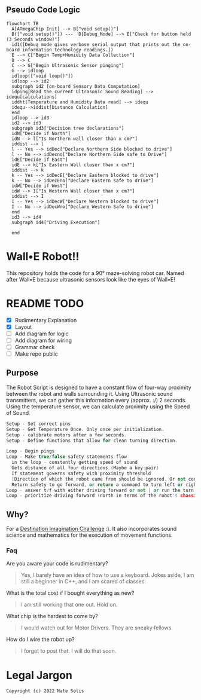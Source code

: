 ## Pseudo Code Logic

```mermaid
flowchart TB
  A[ATmegaChip Init] --> B["void setup()"] 
  B(["void setup()"]) ---  D[Debug_Mode] --> E["Check for button held (3 Seconds window)"]
  id1([Debug mode gives verbose serial output that prints out the on-board information technology readings.])
  E --> C["Begin Temp+Humidity Data Collection"]
  B --> C
  C --> G["Begin Ultrasonic Sensor pinging"]
  G --> idloop
  idloop(["void loop()"])
  idloop --> id2
  subgraph id2 [on-board Sensory Data Computation]
  idping[Read the current Ultrasonic Sound Reading] --> idequ[calculations]
  iddht[Temperature and Humidity Data read] --> idequ
  idequ-->iddist[Distance Calculation]
  end
  idloop --> id3
  id2 --> id3
  subgraph id3["Decision tree declarations"]
  idN["Decide if North"]
  idN --> l["Is Northern wall closer than x cm?"]
  iddist --> l
  l -- Yes --> idDec["Declare Northern Side blocked to drive"]
  l -- No --> idDecno["Declare Northern Side safe to Drive"]
  idE["Decide if East"]
  idE --> k["Is Eastern Wall closer than x cm?"]
  iddist --> k
  k -- Yes --> idDecE["Declare Eastern blocked to drive"]
  k -- No --> idDecEno["Declare Eastern safe to drive"]
  idW["Decide if West"]
  idW --> I["Is Western Wall closer than x cm?"]
  iddist --> I
  I -- Yes --> idDecW["Declare Western blocked to drive"]
  I -- No --> idDecWno["Declare Western Safe to drive"]
  end
  id3 --> id4
  subgraph id4["Driving Execution"]
  
  end

```
# Wall•E Robot!!
This repository holds the code for a 90° maze-solving robot car. Named after Wall•E because ultrasonic sensors look like the eyes of Wall•E!

# README TODO

- [x] Rudimentary Explanation
- [x] Layout
- [ ] Add diagram for logic
- [ ] Add diagram for wiring
- [ ] Grammar check
- [ ] Make repo public

## Purpose

The Robot Script is designed to have a constant flow of four-way proximity between the robot and walls surrounding it.
Using Ultrasonic sound transmitters, we can gather this information every (approx. :/) 2 seconds. Using the temperature sensor, we can calculate proximity using the Speed of Sound.



```cpp
Setup - Set correct pins
Setup - Get Temperature Once. Only once per initialization.
Setup - calibrate motors after a few seconds.
Setup - Define functions that allow for clean turning direction.

Loop - Begin pings
Loop - Make true/false safety statements flow
  in the loop - constantly getting speed of sound
  Gets distance of all four directions (Maybe a key:pair)
  If statement governs safety with proximity threshold 
  [Direction of which the robot came from should be ignored. Or not considered usable unless I add enough complexity to allow for more complex mazes.
  Return safety to go forward, or return a command to turn left or right.
Loop - answer t/f with either driving forward or not | or run the turn funcs
Loop - prioritize driving forward (north in terms of the robot's chassis)

```

## Why?

For a [Destination Imagination Challenge](https://www.destinationimagination.org) :). It also incorporates sound science and mathematics for the execution of movement functions.

### Faq

Are you aware your code is rudimentary?

> Yes, I barely have an idea of how to use a keyboard.
> Jokes aside, I am still a beginner in C++, and I am scared of classes.

What is the total cost if I bought everything as new?

> I am still working that one out. Hold on.

What chip is the hardest to come by?

> I would watch out for Motor Drivers. They are sneaky fellows. 

How do I wire the robot up?

> I forgot to post that. I will do that soon.

# Legal Jargon
`Copyright (c) 2022 Nate Solis`
